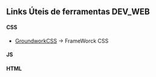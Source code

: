 ## Links Úteis de ferramentas DEV_WEB  



#### CSS

- [GroundworkCSS](https://groundworkcss.github.io/) -> FrameWorck CSS



#### JS





#### HTML



